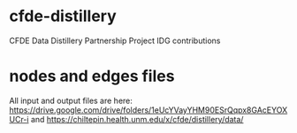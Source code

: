 # cfde-distillery
CFDE Data Distillery Partnership Project IDG contributions

# nodes and edges files
All input and output files are here: https://drive.google.com/drive/folders/1eUcYVayYHM90ESrQqpx8GAcEYOXUCr-i and https://chiltepin.health.unm.edu/x/cfde/distillery/data/

